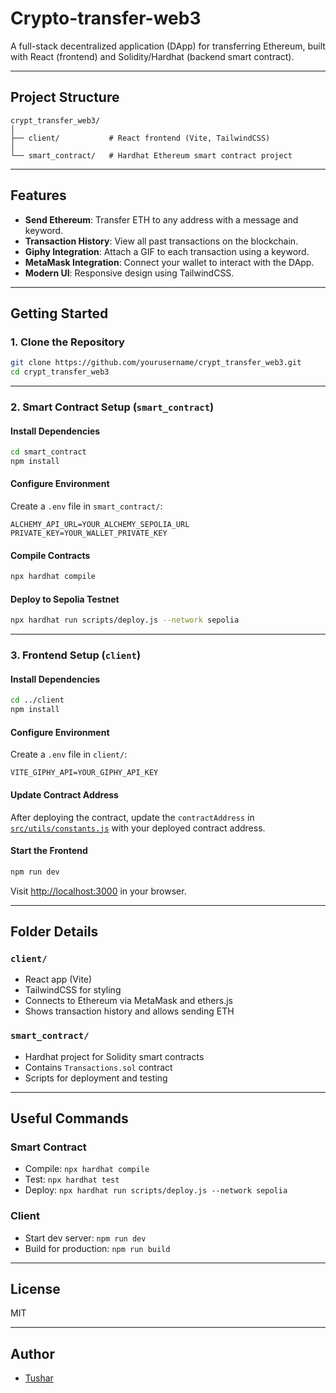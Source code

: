 # Crypto-transfer-web3

A full-stack decentralized application (DApp) for transferring Ethereum, built with React (frontend) and Solidity/Hardhat (backend smart contract).

---

## Project Structure

```
crypt_transfer_web3/
│
├── client/           # React frontend (Vite, TailwindCSS)
│
└── smart_contract/   # Hardhat Ethereum smart contract project
```

---

## Features

- **Send Ethereum**: Transfer ETH to any address with a message and keyword.
- **Transaction History**: View all past transactions on the blockchain.
- **Giphy Integration**: Attach a GIF to each transaction using a keyword.
- **MetaMask Integration**: Connect your wallet to interact with the DApp.
- **Modern UI**: Responsive design using TailwindCSS.

---

## Getting Started

### 1. Clone the Repository

```sh
git clone https://github.com/yourusername/crypt_transfer_web3.git
cd crypt_transfer_web3
```

---

### 2. Smart Contract Setup (`smart_contract`)

#### Install Dependencies

```sh
cd smart_contract
npm install
```

#### Configure Environment

Create a `.env` file in `smart_contract/`:

```
ALCHEMY_API_URL=YOUR_ALCHEMY_SEPOLIA_URL
PRIVATE_KEY=YOUR_WALLET_PRIVATE_KEY
```

#### Compile Contracts

```sh
npx hardhat compile
```

#### Deploy to Sepolia Testnet

```sh
npx hardhat run scripts/deploy.js --network sepolia
```

---

### 3. Frontend Setup (`client`)

#### Install Dependencies

```sh
cd ../client
npm install
```

#### Configure Environment

Create a `.env` file in `client/`:

```
VITE_GIPHY_API=YOUR_GIPHY_API_KEY
```

#### Update Contract Address

After deploying the contract, update the `contractAddress` in [`src/utils/constants.js`](client/src/utils/constants.js) with your deployed contract address.

#### Start the Frontend

```sh
npm run dev
```

Visit [http://localhost:3000](http://localhost:3000) in your browser.

---

## Folder Details

### `client/`

- React app (Vite)
- TailwindCSS for styling
- Connects to Ethereum via MetaMask and ethers.js
- Shows transaction history and allows sending ETH

### `smart_contract/`

- Hardhat project for Solidity smart contracts
- Contains `Transactions.sol` contract
- Scripts for deployment and testing

---

## Useful Commands

### Smart Contract

- Compile: `npx hardhat compile`
- Test: `npx hardhat test`
- Deploy: `npx hardhat run scripts/deploy.js --network sepolia`

### Client

- Start dev server: `npm run dev`
- Build for production: `npm run build`

---

## License

MIT

---

## Author

- [Tushar](mailto:tusharkumarshah14394@gmail.com)
